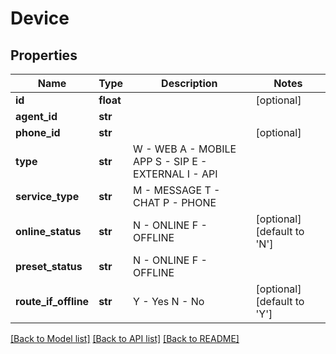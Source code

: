 # Device

## Properties
Name | Type | Description | Notes
------------ | ------------- | ------------- | -------------
**id** | **float** |  | [optional] 
**agent_id** | **str** |  | 
**phone_id** | **str** |  | [optional] 
**type** | **str** | W - WEB A - MOBILE APP S - SIP E - EXTERNAL I - API | 
**service_type** | **str** | M - MESSAGE T - CHAT P - PHONE | 
**online_status** | **str** | N - ONLINE F - OFFLINE | [optional] [default to 'N']
**preset_status** | **str** | N - ONLINE F - OFFLINE | 
**route_if_offline** | **str** | Y - Yes N - No | [optional] [default to 'Y']

[[Back to Model list]](../README.md#documentation-for-models) [[Back to API list]](../README.md#documentation-for-api-endpoints) [[Back to README]](../README.md)


